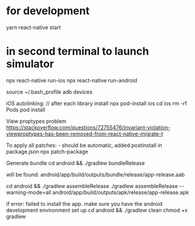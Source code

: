 # for development
yarn react-native start

# in second terminal to launch simulator
npx react-native run-ios
npx react-native run-android

source ~/.bash_profile 
adb devices

iOS autolinking: // after each library install
npx pod-install ios
cd ios
rm -rf Pods 
pod install

View proptypes problem
https://stackoverflow.com/questions/72755476/invariant-violation-viewproptypes-has-been-removed-from-react-native-migrate-t

To apply all patches: - should be automatic, added postinstall in package.json
npx patch-package

Generate bundle
cd android && ./gradlew bundleRelease

will be found:
android/app/build/outputs/bundle/release/app-release.aab



cd android && ./gradlew assembleRelease
./gradlew assembleRelease --warning-mode=all
android/app/build/outputs/apk/release/app-release.apk


if error: failed to install the app. make sure you have the android development environment set up
cd android && ./gradlew clean
chmod +x gradlew
